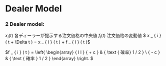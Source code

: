# Dealer Model

### 2 Dealer model:

$x_i(t)$ 各ディーラーが提示する注文価格の中央値
$f_i (t)$ 注文価格の変動値
$ x _ { i } ( t + \Delta t ) = x _ { i } ( t ) + f _ { i } ( t )$


$f _ { i } ( t ) = 
\left\{ \begin{array} { l l } { + c } & { \text { 確率} 1 / 2 } \\ { - c } & { \text { 確率 } 1 / 2 } \end{array} \right.
$
